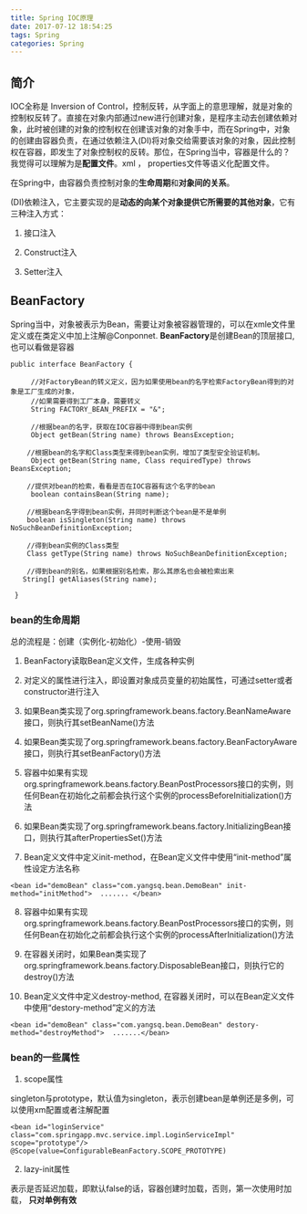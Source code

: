 ```yaml
---
title: Spring IOC原理
date: 2017-07-12 18:54:25
tags: Spring
categories: Spring
---
```


## 简介

IOC全称是 Inversion of Control，控制反转，从字面上的意思理解，就是对象的控制权反转了。直接在对象内部通过new进行创建对象，是程序主动去创建依赖对象，此时被创建的对象的控制权在创建该对象的对象手中，而在Spring中，对象的创建由容器负责，在通过依赖注入(DI)将对象交给需要该对象的对象，因此控制权在容器，即发生了对象控制权的反转。那位，在Spring当中，容器是什么的？我觉得可以理解为是**配置文件**。xml ， properties文件等语义化配置文件。

在Spring中，由容器负责控制对象的**生命周期**和**对象间的关系**。

(DI)依赖注入，它主要实现的是**动态的向某个对象提供它所需要的其他对象**，它有三种注入方式：

1. 接口注入

2. Construct注入 

3. Setter注入

## BeanFactory

Spring当中，对象被表示为Bean，需要让对象被容器管理的，可以在xmle文件里定义<bean></bean>或在类定义中加上注解@Conponnet. **BeanFactory**是创建Bean的顶层接口, 也可以看做是容器

```
public interface BeanFactory {    
     
     //对FactoryBean的转义定义，因为如果使用bean的名字检索FactoryBean得到的对象是工厂生成的对象，    
     //如果需要得到工厂本身，需要转义           
     String FACTORY_BEAN_PREFIX = "&"; 
        
     //根据bean的名字，获取在IOC容器中得到bean实例    
     Object getBean(String name) throws BeansException;    
   
    //根据bean的名字和Class类型来得到bean实例，增加了类型安全验证机制。    
     Object getBean(String name, Class requiredType) throws BeansException;    
    
    //提供对bean的检索，看看是否在IOC容器有这个名字的bean    
     boolean containsBean(String name);    
    
    //根据bean名字得到bean实例，并同时判断这个bean是不是单例    
    boolean isSingleton(String name) throws NoSuchBeanDefinitionException;    
    
    //得到bean实例的Class类型    
    Class getType(String name) throws NoSuchBeanDefinitionException;    
    
    //得到bean的别名，如果根据别名检索，那么其原名也会被检索出来    
   String[] getAliases(String name);    
    
 }
```

### bean的生命周期

总的流程是：创建（实例化-初始化）-使用-销毁

1. BeanFactory读取Bean定义文件，生成各种实例

2. 对定义的属性进行注入，即设置对象成员变量的初始属性，可通过setter或者constructor进行注入

3. 如果Bean类实现了org.springframework.beans.factory.BeanNameAware接口，则执行其setBeanName()方法

4. 如果Bean类实现了org.springframework.beans.factory.BeanFactoryAware接口，则执行其setBeanFactory()方法

5. 容器中如果有实现org.springframework.beans.factory.BeanPostProcessors接口的实例，则任何Bean在初始化之前都会执行这个实例的processBeforeInitialization()方法

6. 如果Bean类实现了org.springframework.beans.factory.InitializingBean接口，则执行其afterPropertiesSet()方法

7. Bean定义文件中定义init-method，在Bean定义文件中使用“init-method”属性设定方法名称

```
<bean id="demoBean" class="com.yangsq.bean.DemoBean" init-method="initMethod">  ....... </bean>
```

8. 容器中如果有实现org.springframework.beans.factory.BeanPostProcessors接口的实例，则任何Bean在初始化之前都会执行这个实例的processAfterInitialization()方法

9.  在容器关闭时，如果Bean类实现了org.springframework.beans.factory.DisposableBean接口，则执行它的destroy()方法

10. Bean定义文件中定义destroy-method, 在容器关闭时，可以在Bean定义文件中使用“destory-method”定义的方法

```
<bean id="demoBean" class="com.yangsq.bean.DemoBean" destory-method="destroyMethod">  .......</bean>
```

### bean的一些属性

1. scope属性

singleton与prototype，默认值为singleton，表示创建bean是单例还是多例，可以使用xm配置或者注解配置
```
<bean id="loginService" class="com.springapp.mvc.service.impl.LoginServiceImpl" scope="prototype"/>
@Scope(value=ConfigurableBeanFactory.SCOPE_PROTOTYPE)
```

2. lazy-init属性

表示是否延迟加载，即默认false的话，容器创建时加载，否则，第一次使用时加载， **只对单例有效**



























